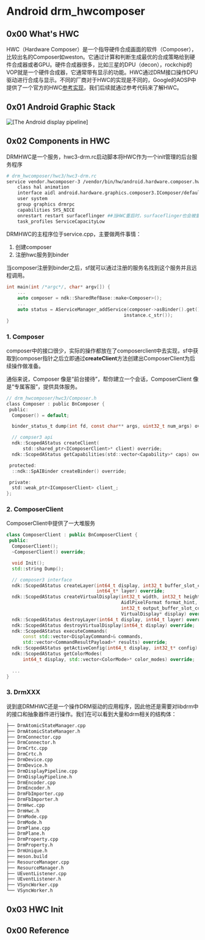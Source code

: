 # Android drm_hwcomposer

## 0x00 What's HWC

HWC（Hardware Composer）是一个指导硬件合成画面的软件（Composer），比较出名的Composer如weston。它通过计算和判断生成最优的合成策略给到硬件合成器或者GPU。硬件合成器很多，比如三星的DPU（decon），rockchip的VOP就是一个硬件合成器，它通常带有显示的功能。HWC通过DRM接口操作DPU驱动进行合成与显示。不同的厂商对于HWC的实现是不同的，Google的AOSP中提供了一个官方的HWC[参考实现](https://android.googlesource.com/platform/external/drm_hwcomposer/)，我们后续就通过参考代码来了解HWC。

## 0x01 Android Graphic Stack

![[The Android display pipeline]](https://static.lwn.net/images/2020/adp-figure1.png)

## 0x02 Components in HWC

DRMHWC是一个服务，hwc3-drm.rc启动脚本将HWC作为一个init管理的后台服务程序

```bash
# drm_hwcomposer/hwc3/hwc3-drm.rc
service vendor.hwcomposer-3 /vendor/bin/hw/android.hardware.composer.hwc3-service.drm
    class hal animation
    interface aidl android.hardware.graphics.composer3.IComposer/default
    user system
    group graphics drmrpc
    capabilities SYS_NICE
    onrestart restart surfaceflinger ##当HWC重启时，surfaceflinger也会被重启，sf需要重新操作HWC配置pipeline
    task_profiles ServiceCapacityLow
```

DRMHWC的主程序位于service.cpp，主要做两件事情：

1. 创建composer
2. 注册hwc服务到binder

当composer注册到binder之后，sf就可以通过注册的服务名找到这个服务并且远程调用。

```c
int main(int /*argc*/, char* argv[]) {
	...
	auto composer = ndk::SharedRefBase::make<Composer>();
	...
	auto status = AServiceManager_addService(composer->asBinder().get(),
                                           instance.c_str());
}
```

### 1. Composer

composer中的接口很少，实际的操作都放在了composerclient中去实现，sf中获取到composer指针之后立即通过**createClient**方法创建出ComposerClient为后续操作做准备。

通俗来说，Composer 像是“前台接待”，帮你建立一个会话，ComposerClient 像是“专属客服”，提供具体服务。

```c
// drm_hwcomposer/hwc3/Composer.h
class Composer : public BnComposer {
 public:
  Composer() = default;

  binder_status_t dump(int fd, const char** args, uint32_t num_args) override;

  // compser3 api
  ndk::ScopedAStatus createClient(
      std::shared_ptr<IComposerClient>* client) override;
  ndk::ScopedAStatus getCapabilities(std::vector<Capability>* caps) override;

 protected:
  ::ndk::SpAIBinder createBinder() override;

 private:
  std::weak_ptr<IComposerClient> client_;
};
```

### 2. ComposerClient

ComposerClient中提供了一大堆服务

```c++
class ComposerClient : public BnComposerClient {
 public:
  ComposerClient();
  ~ComposerClient() override;

  void Init();
  std::string Dump();

  // composer3 interface
  ndk::ScopedAStatus createLayer(int64_t display, int32_t buffer_slot_count,
                                 int64_t* layer) override;
  ndk::ScopedAStatus createVirtualDisplay(int32_t width, int32_t height,
                                          AidlPixelFormat format_hint,
                                          int32_t output_buffer_slot_count,
                                          VirtualDisplay* display) override;
  ndk::ScopedAStatus destroyLayer(int64_t display, int64_t layer) override;
  ndk::ScopedAStatus destroyVirtualDisplay(int64_t display) override;
  ndk::ScopedAStatus executeCommands(
      const std::vector<DisplayCommand>& commands,
      std::vector<CommandResultPayload>* results) override;
  ndk::ScopedAStatus getActiveConfig(int64_t display, int32_t* config) override;
  ndk::ScopedAStatus getColorModes(
      int64_t display, std::vector<ColorMode>* color_modes) override;
  
  ...
}
```

### 3. DrmXXX

说到底DRMHWC还是一个操作DRM驱动的应用程序，因此他还是需要对libdrm中的接口和抽象器件进行操作。我们在可以看到大量和drm相关的结构体：

```bash
├── DrmAtomicStateManager.cpp
├── DrmAtomicStateManager.h
├── DrmConnector.cpp
├── DrmConnector.h
├── DrmCrtc.cpp
├── DrmCrtc.h
├── DrmDevice.cpp
├── DrmDevice.h
├── DrmDisplayPipeline.cpp
├── DrmDisplayPipeline.h
├── DrmEncoder.cpp
├── DrmEncoder.h
├── DrmFbImporter.cpp
├── DrmFbImporter.h
├── DrmHwc.cpp
├── DrmHwc.h
├── DrmMode.cpp
├── DrmMode.h
├── DrmPlane.cpp
├── DrmPlane.h
├── DrmProperty.cpp
├── DrmProperty.h
├── DrmUnique.h
├── meson.build
├── ResourceManager.cpp
├── ResourceManager.h
├── UEventListener.cpp
├── UEventListener.h
├── VSyncWorker.cpp
└── VSyncWorker.h
```

## 0x03 HWC Init



## 0x00 Reference

[Android display pipeline]: https://lwn.net/Articles/809545/
[Android HWC intro]: https://source.android.com/docs/core/graphics/hwc

